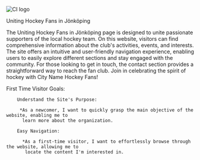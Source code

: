 ![CI logo](https://codeinstitute.s3.amazonaws.com/fullstack/ci_logo_small.png)

Uniting Hockey Fans in Jönköping

The Uniting Hockey Fans in Jönköping page is designed to unite passionate supporters of the local hockey team. On this website, visitors can find comprehensive information about the club's activities, events, and interests. The site offers an intuitive and user-friendly navigation experience, enabling users to easily explore different sections and stay engaged with the community. For those looking to get in touch, the contact section provides a straightforward way to reach the fan club. Join in celebrating the spirit of hockey with City Name Hockey Fans!


First Time Visitor Goals:

        Understand the Site's Purpose:

         *As a newcomer, I want to quickly grasp the main objective of the website, enabling me to 
          learn more about the organization.

        Easy Navigation:

          *As a first-time visitor, I want to effortlessly browse through the website, allowing me to 
           locate the content I'm interested in. 

